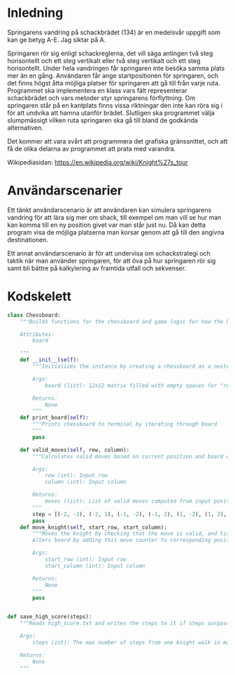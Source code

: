 # Inledning

Springarens vandring på
schackbrädet (134) är en medelsvår uppgift som kan ge betyg A-E. Jag siktar på A.

Springaren rör sig enligt schackreglerna, det vill säga antingen två steg horisontellt och ett steg vertikalt eller två steg vertikalt och ett steg horisontellt. Under hela vandringen får springaren inte besöka samma plats mer än en gång. Användaren får ange startpositionen för springaren, och det finns högst åtta möjliga platser för springaren att gå till från varje ruta. Programmet ska implementera en klass vars fält representerar schackbrädet och vars metoder styr springarens förflyttning. Om springaren står på en kantplats finns vissa riktningar den inte kan röra sig i för att undvika att hamna utanför brädet. Slutligen ska programmet välja slumpmässigt vilken ruta springaren ska gå till bland de godkända alternativen.

Det kommer att vara svårt att programmera det grafiska gränssnittet, och att få de olika delarna av programmet att prata med varandra. 

Wikipediasidan: https://en.wikipedia.org/wiki/Knight%27s_tour

# Användarscenarier

Ett tänkt användarscenario är att användaren kan simulera springarens vandring för att lära sig mer om shack, till exempel om man vill se hur man kan komma till en ny position givet var man står just nu. Då kan detta program visa de möjliga platserna man korsar genom att gå till den angivna destinationen. 

Ett annat användarscenario är för att undervisa om schackstrategi och taktik när man använder springaren, för att öva på hur springaren rör sig samt bli bättre på kalkylering av framtida utfall och sekvenser.

# Kodskelett

```python
class Chessboard:
    """Builds functions for the chessboard and game logic for how the knight moves upon it.

    Attributes:
        board

    """
    def __init__(self):
        """Initializes the instance by creating a chessboard as a nested list of integers

        Args:
            board (list): 12x12 matrix filled with empty spaces for "real 8x8 board", while squares outside of this are set to -1

        Returns:
            None
        """
    def print_board(self):
        """Prints chessboard to terminal by iterating through board
        """
        pass

    def valid_moves(self, row, column):
        """Calculates valid moves based on current position and board characteristics.

        Args:
            row (int): Input row
            column (int): Input column

        Returns:
            moves (list): List of valid moves computed from input position
        """
        step = [(-2, -1), (-2, 1), (-1, -2), (-1, 2), (1, -2), (1, 2), (2, -1), (2, 1)]
        pass
    def move_knight(self, start_row, start_column):
        """Moves the knight by checking that the move is valid, and ticks up a move counter.
        Alters board by adding this move counter to corresponding position.

        Args:
            start_row (int): Input row
            start_column (int): Input column

        Returns:
            None
        """
        pass


def save_high_score(steps):
    """Reads high_score.txt and writes the steps to it if steps surpass the current high score.

    Args:
        steps (int): The max number of steps from one knight walk in main program

    Returns:
        None
    """
```

